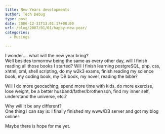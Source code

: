 ```yaml
---
title: New Years developments
author: Tech Debug
type: post
date: 2006-12-31T13:01:17+00:00
url: /blog/2007/01/01/happy-new-year/
categories:
  - Musings

---
```

I wonder&#8230;. what will the new year bring?  
Well besides tomorrow being the same as every other day, will I finish reading all those books I started? Will I finish learning postgreSQL, php, css, xhtml, xml, shell scripting, do my w2k3 exams, finish reading my science book, my coding book, my DB book, my novel, reading the bible?

Will I do more geocaching, spend more time with kids, do more exercise, lose weight, be a better husband/father/brother/son, find my inner self, understand the universe, etc.?

Why will it be any different?  
One thing I can say is: I finally finished my www/DB server and got my blog online!

Maybe there is hope for me yet.